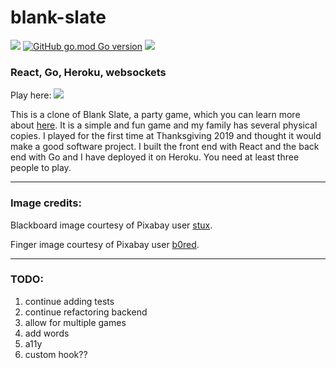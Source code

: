 # blank-slate

[![](https://img.shields.io/badge/React-js-blue.svg?color=20232a&logo=React)](https://reactjs.org/)
[![GitHub go.mod Go version](https://img.shields.io/github/go-mod/go-version/jamessouth/blank-slate?logo=Go)](https://golang.org/)
![](https://img.shields.io/badge/awesome-yes-brightgreen.svg)

### React, Go, Heroku, websockets

Play here:  [![](https://img.shields.io/badge/heroku-deployed-purple.svg?color=430098&style=for-the-badge&logo=Heroku)](http://blank-slate.herokuapp.com/)

This is a clone of Blank Slate, a party game, which you can learn more about [here](https://theop.games/products/game/blank-slate/).  It is a simple and fun game and my family has several physical copies.  I played for the first time at Thanksgiving 2019 and thought it would make a good software project.  I built the front end with React and the back end with Go and I have deployed it on Heroku.  You need at least three people to play.

--------------------------------------------------------------------------------------------------------------------------

### Image credits:

Blackboard image courtesy of Pixabay user [stux](https://pixabay.com/users/stux-12364/?utm_source=link-attribution&amp;utm_medium=referral&amp;utm_campaign=image&amp;utm_content=1072366).

Finger image courtesy of Pixabay user [b0red](https://pixabay.com/users/b0red-4473488/?utm_source=link-attribution&amp;utm_medium=referral&amp;utm_campaign=image&amp;utm_content=3170418).

--------------------------------------------------------------------------------------------------------------------------

### TODO:

1.  continue adding tests
2.  continue refactoring backend
3.  allow for multiple games
4.  add words
5.  a11y
6.  custom hook??
